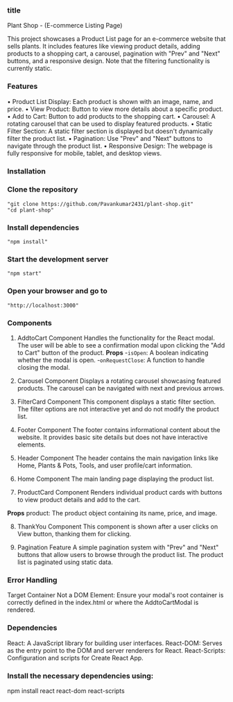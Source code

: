 ### title
Plant Shop - (E-commerce Listing Page)

This project showcases a Product List page for an e-commerce website that sells plants. It includes features like viewing product details, adding products to a shopping cart, a carousel, pagination with "Prev" and "Next" buttons, and a responsive design. Note that the filtering functionality is currently static.

### Features
•	Product List Display: Each product is shown with an image, name, and price.
•	View Product: Button to view more details about a specific product.
•	Add to Cart: Button to add products to the shopping cart.
•	Carousel: A rotating carousel that can be used to display featured products.
•	Static Filter Section: A static filter section is displayed but doesn't dynamically filter the product list.
•	Pagination: Use "Prev" and "Next" buttons to navigate through the product list.
•	Responsive Design: The webpage is fully responsive for mobile, tablet, and desktop views.

### Installation

### Clone the repository
    "git clone https://github.com/Pavankumar2431/plant-shop.git"
    "cd plant-shop"
### Install dependencies
    "npm install"
### Start the development server
    "npm start"
### Open your browser and go to
    "http://localhost:3000"

### Components

1. AddtoCart Component
Handles the functionality for the React modal. The user will be able to see a confirmation modal upon clicking the "Add to Cart" button of the product.
**Props** 
 -`isOpen`: A boolean indicating whether the modal is open. 
 -`onRequestClose`: A function to handle closing the modal.

2. Carousel Component
Displays a rotating carousel showcasing featured products. The carousel can be navigated with next and previous arrows.

3. FilterCard Component
This component displays a static filter section. The filter options are not interactive yet and do not modify the product list.

4. Footer Component
The footer contains informational content about the website. It provides basic site details but does not have interactive elements.

5. Header Component
The header contains the main navigation links like Home, Plants & Pots, Tools, and user profile/cart information.

6. Home Component
The main landing page displaying the product list.

7. ProductCard Component
Renders individual product cards with buttons to view product details and add to the cart.

**Props** 
product: The product object containing its name, price, and image.

8. ThankYou Component
This component is shown after a user clicks on View button, thanking them for clicking.

9. Pagination Feature
A simple pagination system with "Prev" and "Next" buttons that allow users to browse through the product list. The product list is paginated using static data.

### Error Handling

Target Container Not a DOM Element:
Ensure your modal's root container is correctly defined in the index.html or where the AddtoCartModal is rendered.

### Dependencies

React: A JavaScript library for building user interfaces.
React-DOM: Serves as the entry point to the DOM and server renderers for React.
React-Scripts: Configuration and scripts for Create React App.

### Install the necessary dependencies using:

npm install react react-dom react-scripts
